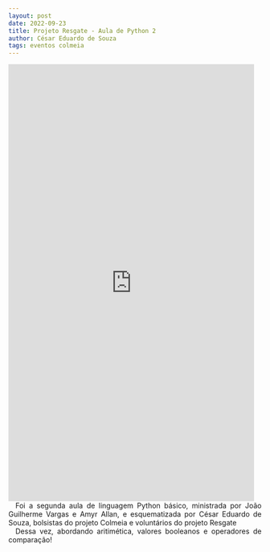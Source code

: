 ```yaml
---
layout: post
date: 2022-09-23
title: Projeto Resgate - Aula de Python 2
author: César Eduardo de Souza
tags: eventos colmeia
---
```

<iframe width="489" height="869" src="https://www.youtube.com/embed/fILdIs-k0JA" title="AULAS DE PYTHON - PROJETO RESGATE #2" frameborder="0" allow="accelerometer; autoplay; clipboard-write; encrypted-media; gyroscope; picture-in-picture; web-share" allowfullscreen></iframe>


<div style="text-align: justify">&emsp;Foi a segunda aula de linguagem Python básico, ministrada por João Guilherme Vargas e Amyr Allan, e esquematizada por César Eduardo de Souza, bolsistas do projeto Colmeia e voluntários do projeto Resgate </div>

<div style="text-align: justify">&emsp;Dessa vez, abordando aritimética, valores booleanos e operadores de comparação!</div>


